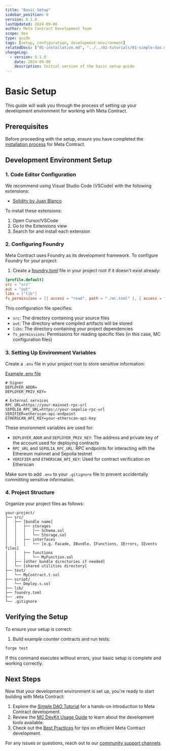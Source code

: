 ```yaml
---
title: "Basic Setup"
sidebar_position: 0
version: 0.1.0
lastUpdated: 2024-09-06
author: Meta Contract Development Team
scope: dev
type: guide
tags: [setup, configuration, development-environment]
relatedDocs: ["01-installation.md", "../../02-tutorials/01-simple-dao.md"]
changeLog:
  - version: 0.1.0
    date: 2024-09-06
    description: Initial version of the basic setup guide
---
```


# Basic Setup

This guide will walk you through the process of setting up your development environment for working with Meta Contract.

## Prerequisites

Before proceeding with the setup, ensure you have completed the [installation process](01-installation.md) for Meta Contract.

## Development Environment Setup

### 1. Code Editor Configuration

We recommend using Visual Studio Code (VSCode) with the following extensions:

- [Solidity by Juan Blanco](https://github.com/juanfranblanco/vscode-solidity)

To install these extensions:

1. Open Cursor/VSCode
2. Go to the Extensions view
3. Search for and install each extension

### 2. Configuring Foundry

Meta Contract uses Foundry as its development framework. To configure Foundry for your project:

1. Create a [foundry.toml](https://github.com/metacontract/template/blob/main/foundry.toml) file in your project root if it doesn't exist already:

```toml
[profile.default]
src = "src"
out = "out"
libs = ["lib"]
fs_permissions = [{ access = "read", path = "./mc.toml" }, { access = "read", path = "./lib/mc/mc.toml" }]
```

This configuration file specifies:
- `src`: The directory containing your source files
- `out`: The directory where compiled artifacts will be stored
- `libs`: The directory containing your project dependencies
- `fs_permissions`: Permissions for reading specific files (in this case, MC configuration files)

### 3. Setting Up Environment Variables

Create a `.env` file in your project root to store sensitive information:

[Example .env file](https://github.com/metacontract/template/blob/main/.env.sample)

```
# Signer
DEPLOYER_ADDR=
DEPLOYER_PRIV_KEY=

# External services
RPC_URL=https://your-mainnet-rpc-url
SEPOLIA_RPC_URL=https://your-sepolia-rpc-url
VERIFIER=etherscan-api-endpoint
ETHERSCAN_API_KEY=your-etherscan-api-key
```

These environment variables are used for:
- `DEPLOYER_ADDR` and `DEPLOYER_PRIV_KEY`: The address and private key of the account used for deploying contracts
- `RPC_URL` and `SEPOLIA_RPC_URL`: RPC endpoints for interacting with the Ethereum mainnet and Sepolia testnet
- `VERIFIER` and `ETHERSCAN_API_KEY`: Used for contract verification on Etherscan

Make sure to add `.env` to your `.gitignore` file to prevent accidentally committing sensitive information.

### 4. Project Structure

Organize your project files as follows:

```
your-project/
├── src/
│   ├── [bundle name]
│   │   ├── storages
│   │   │   │── Schema.sol
│   │   │   └── Storage.sol
│   │   ├── interfaces
│   │   │   └── [e.g. Facade, IBundle, IFunctions, IErrors, IEvents files]
│   │   ├── functions
│   │   │   └── MyFunction.sol
│   ├── [other bundle directories if needed]
│   └── [shared utilities directory]
├── test/
│   └── MyContract.t.sol
├── script/
│   └── Deploy.s.sol
├── lib/
├── foundry.toml
├── .env
└── .gitignore
```

## Verifying the Setup

To ensure your setup is correct:

1. Build example counter contracts and run tests:

```bash
forge test
```

If this command executes without errors, your basic setup is complete and working correctly.

## Next Steps

Now that your development environment is set up, you're ready to start building with Meta Contract:

1. Explore the [Simple DAO Tutorial](../../02-tutorials/01-simple-dao.md) for a hands-on introduction to Meta Contract development.
2. Review the [MC DevKit Usage Guide](../../05-resources/04-devkit/01-usage.md) to learn about the development tools available.
3. Check out the [Best Practices](../../05-resources/06-best-practices/01-ai-tdd.md) for tips on efficient Meta Contract development.

For any issues or questions, reach out to our [community support channels](https://github.com/orgs/metacontract/discussions).
